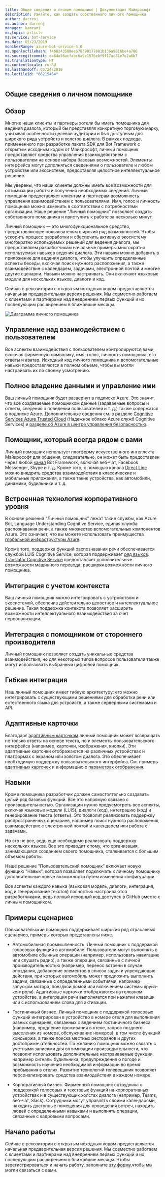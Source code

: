 ```yaml
---
title: Общие сведения о личном помощнике | Документация Майкрософт
description: Узнайте, как создать собственного личного помощника
author: darrenj
ms.author: darrenj
manager: kamrani
ms.topic: article
ms.service: bot-service
ms.date: 05/23/2019
monikerRange: azure-bot-service-4.0
ms.openlocfilehash: f4b8243580ee678390177881b136a9016be4a786
ms.sourcegitcommit: ea64a56acfabc6a9c1576ebf9f17ac81e7e2a6b7
ms.translationtype: HT
ms.contentlocale: ru-RU
ms.lasthandoff: 05/24/2019
ms.locfileid: "66215464"
---
```

## <a name="custom-assistant-overview"></a>Общие сведения о личном помощнике

## <a name="overview"></a>Обзор

Многие наши клиенты и партнеры хотели бы иметь помощника для ведения диалога, который бы представлял конкретную торговую марку, учитывал особенности целевой аудитории и был доступным для широкого ряда устройств и холстов диалога. В рамках подхода, примененного при разработке пакета SDK для Bot Framework с открытым исходным кодом от Майкрософт, личный помощник предоставляет средства управления взаимодействием с пользователем на основе набора базовых возможностей. Элементы интерфейса могут дополняться сведениями о пользователе и любом устройстве или экосистеме, предоставляя целостное интеллектуальное решение.

Мы уверены, что наши клиенты должны иметь все возможности для оптимизации работы и получения необходимых сведений. Личный помощник предоставляет клиентам и партнерам возможность управления взаимодействием с пользователями. Имя, голос и личность помощника можно изменить в соответствии с потребностями организации. Наше решение "Личный помощник" позволяет создать собственного помощника и приступить к работе за несколько минут. 

Личный помощник — это многофункциональное средство, предоставляющее пользователям широкий ряд возможностей. Чтобы ускорить процесс разработки и обеспечить активную экосистему многократно используемых решений для ведения диалога, мы предоставляем разработчикам начальные примеры многократно используемых навыков ведения диалога. Эти навыки можно добавить в приложение для ведения диалога, чтобы улучшить определенные аспекты беседы, включая поиск нужного расположения, а также взаимодействие с календарем, задачами, электронной почтой и многие другие сценарии. Навыки можно настраивать. Они включают языковые модели для нескольких языков, диалоги и код.

Сейчас в репозитории с открытым исходным кодом предоставляется начальная предварительная версия решения. Мы совместно работаем с клиентами и партнерами над внедрением первых функций и их последующим расширением в ближайшие месяцы. 

![Диаграмма личного помощника](media/enterprise-template/CustomAssistantDiagram.jpg)

## <a name="complete-control-of-the-user-experience"></a>Управление над взаимодействием с пользователем

Все аспекты взаимодействия с пользователем контролируются вами, включая фирменную символику, имя, голос, личность помощника, его ответы и аватар. Исходный код личного помощника и вспомогательные навыки предоставляются в полном объеме, чтобы вы могли настраивать их по своему усмотрению.

## <a name="complete-ownership-and-control-of-data"></a>Полное владение данными и управление ими

Ваш личный помощник будет развернут в подписке Azure. Это значит, что все создаваемые помощником данные (задаваемые вопросы и ответы, сведения о поведении пользователей и т. д.) также содержатся в подписке Azure. Дополнительные сведения см. в разделе [Cognitive Services Azure Trusted Cloud](https://www.microsoft.com/en-us/trustcenter/cloudservices/cognitiveservices) (Надежное облако Azure служб Cognitive Services) и [разделе об Azure в центре управления безопасностью](https://www.microsoft.com/en-us/TrustCenter/CloudServices/Azure).

## <a name="your-assistant-anywhere"></a>Помощник, который всегда рядом с вами

Личный помощник использует платформу искусственного интеллекта Майкрософт для общения, следовательно, он может быть предоставлен через любой [канал](https://docs.microsoft.com/en-us/azure/bot-service/bot-service-manage-channels?view=azure-bot-service-4.0) Bot Framework, включая веб-чат, Facebook Messenger, Skype и т. д. Кроме того, с помощью канала [Direct Line](https://docs.microsoft.com/en-us/azure/bot-service/rest-api/bot-framework-rest-direct-line-3-0-concepts?view=azure-bot-service-4.0) можно внедрить средства взаимодействия в классические и мобильные приложения, а также такие устройства, как автомобили, динамики, будильники и т. д.

## <a name="built-on-enterprise-grade-technology"></a>Встроенная технология корпоративного уровня

В основе решения "Личный помощник" лежат такие службы, как Azure Bot, Language Understanding Cognitive Service, единая служба распознавания речи, а также множество вспомогательных компонентов Azure. Это означает, что вы можете использовать преимущества [глобальной инфраструктуры Azure](https://azure.microsoft.com/en-gb/global-infrastructure/).

Кроме того, поддержка функций распознавания речи обеспечивается службой LUIS Cognitive Service, которая поддерживает [ряд языков](https://docs.microsoft.com/en-us/azure/cognitive-services/luis/luis-supported-languages). [Translator Cognitive Service](https://azure.microsoft.com/en-us/services/cognitive-services/translator-text-api/) предоставляет дополнительные возможности машинного перевода, расширяя возможности личного помощника.

## <a name="integrated-and-context-aware"></a>Интеграция с учетом контекста

Ваш личный помощник можно интегрировать с устройством и экосистемой, обеспечив действительно целостное и интеллектуальное решение. Такая поддержка контекста позволяет расширить возможности интеллектуального взаимодействия за счет персонализации.

## <a name="3rd-party-assistant-integration"></a>Интеграция с помощником от стороннего производителя

Личный помощник позволяет создать уникальные средства взаимодействия, но для некоторых типов вопросов пользователи также могут использовать выбранный цифровой помощник.

## <a name="flexible-integration"></a>Гибкая интеграция

Наш личный помощник имеет гибкую архитектуру: его можно интегрировать с существующими решениями для обработки речи или естественного языка для устройств, а также серверными системами и API.

## <a name="adaptive-cards"></a>Адаптивные карточки

Благодаря [адаптивным карточкам](https://adaptivecards.io/) личный помощник может возвращать не только ответы на основе текста, но и элементы пользовательского интерфейса (например, карточки, изображения, кнопки). Эти адаптивные карточки отображаются на различных устройствах и платформах с экраном или холстом диалога. Это обеспечивает необходимую поддержку пользовательского интерфейса. См. примеры [адаптивных карточек](https://adaptivecards.io/samples/) и информацию о [параметрах отображения](https://docs.microsoft.com/en-us/adaptive-cards/rendering-cards/getting-started).


## <a name="skills"></a>Навыки

Кроме помощника разработчик должен самостоятельно создавать целый ряд базовых функций. Все это напрямую связано с производительностью. Организации нужно предусмотреть все аспекты, включая языковые модели (LUIS), диалоги (код), интеграцию (код) и генерирование текста (ответы). Это позволит реализовать поддержку распространенных сценариев, например поиск нужного расположения, взаимодействие с электронной почтой и календарем или работа с задачами.

Но это не все, ведь еще необходимо реализовать поддержку нескольких языков. Все это приводит к тому, что организация, занимающаяся созданием своего помощника, сталкивается с большим объемом работы.

Наше решение "Пользовательский помощник" включает новую функцию "Навык", которая позволяет подключать к личному помощнику дополнительные новые возможности путем изменения конфигурации. 

Все аспекты каждого навыка (языковая модель, диалоги, интеграция, код и генерирование текстов) полностью настраиваются разработчиками, ведь полный исходный код доступен в GitHub вместе с личным помощником.

## <a name="example-scenarios"></a>Примеры сценариев

Пользовательский помощник поддерживает широкий ряд отраслевых сценариев, примеры которых представлены ниже.

- Автомобильная промышленность. Личный помощник с поддержкой голосовых функций в автомобиле. Пользователи могут выполнять в автомобиле обычные операции (например, использовать навигацию или слушать радио), а также операции, связанные с личной производительностью (например, перенос встречи в случае опоздания, добавление элементов в список задач и упреждающие действия, при которых автомобиль может предложить выполнить задачи, связанные с определенными событиями, например запуском мотора, поездкой домой или включением системы круиз-контроля). Адаптивные карточки отображаются на головном устройстве, а интеграция речи выполняется при нажатии клавиши или с использованием слова для активации.

- Гостиничный бизнес. Личный помощник с поддержкой голосовых функций интегрирован в устройство в номере отеля для выполнения разных сценариев, связанных с ведением гостиничного бизнеса (например, продление проживания в отеле, запрос позднего выселения из номера, обслуживание номеров), в том числе функций консьержа, а также поиска местных ресторанов и других достопримечательностей. По желанию помощник можно связать с учетными записями для оптимизации производительности, что позволит использовать дополнительные настраиваемые функции, например сигналы будильника, предупреждения о погоде и возможность изучения необходимой информации во время пребывания в отелях. Развитие технологий телевещания позволяет персонализировать средства взаимодействия в каждом номере.

- Корпоративный бизнес. Фирменный помощник сотрудника с поддержкой голосовых и текстовых функций на корпоративных устройствах и в существующих холстах диалога (например, Teams, веб-чат, Slack). Сотрудники могут управлять своими календарями, находить доступные помещения для проведения встреч, находить людей с определенными навыками и выполнять операции, связанные с кадровыми вопросами. 

## <a name="getting-started"></a>Начало работы

Сейчас в репозитории с открытым исходным кодом предоставляется начальная предварительная версия решения. Мы совместно работаем с клиентами и партнерами над внедрением первых функций и их последующим расширением в ближайшие месяцы. Чтобы зарегистрироваться и начать работу, заполните [эту форму](https://aka.ms/customassistantpreviewform),чтобы мы могли связаться с вами.

